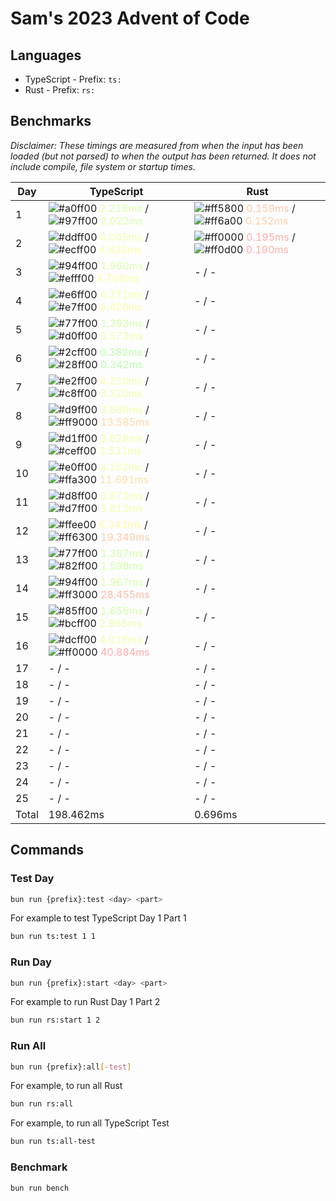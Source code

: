 # Sam's 2023 Advent of Code

## Languages

- TypeScript - Prefix: `ts:`
- Rust - Prefix: `rs:`

## Benchmarks

<!--BENCHMARKSTART-->
*Disclaimer: These timings are measured from when the input has been loaded (but not parsed) to when the output has been returned. It does not include compile, file system or startup times.*

|Day|TypeScript|Rust|
|-|-|-|
|1|![#a0ff00](https://placehold.co/10x10/a0ff00/a0ff00.png) <span style="color: #dfffaa">2.218ms</span> / ![#97ff00](https://placehold.co/10x10/97ff00/97ff00.png) <span style="color: #dcffaa">2.022ms</span>|![#ff5800](https://placehold.co/10x10/ff5800/ff5800.png) <span style="color: #ffc7aa">0.159ms</span> / ![#ff6a00](https://placehold.co/10x10/ff6a00/ff6a00.png) <span style="color: #ffcdaa">0.152ms</span>|
|2|![#ddff00](https://placehold.co/10x10/ddff00/ddff00.png) <span style="color: #f4ffaa">4.045ms</span> / ![#ecff00](https://placehold.co/10x10/ecff00/ecff00.png) <span style="color: #f9ffaa">4.620ms</span>|![#ff0000](https://placehold.co/10x10/ff0000/ff0000.png) <span style="color: #ffaaaa">0.195ms</span> / ![#ff0d00](https://placehold.co/10x10/ff0d00/ff0d00.png) <span style="color: #ffaeaa">0.190ms</span>|
|3|![#94ff00](https://placehold.co/10x10/94ff00/94ff00.png) <span style="color: #dbffaa">1.960ms</span> / ![#efff00](https://placehold.co/10x10/efff00/efff00.png) <span style="color: #faffaa">4.768ms</span>|- / -|
|4|![#e6ff00](https://placehold.co/10x10/e6ff00/e6ff00.png) <span style="color: #f7ffaa">4.371ms</span> / ![#e7ff00](https://placehold.co/10x10/e7ff00/e7ff00.png) <span style="color: #f7ffaa">4.426ms</span>|- / -|
|5|![#77ff00](https://placehold.co/10x10/77ff00/77ff00.png) <span style="color: #d2ffaa">1.393ms</span> / ![#d0ff00](https://placehold.co/10x10/d0ff00/d0ff00.png) <span style="color: #efffaa">3.573ms</span>|- / -|
|6|![#2cff00](https://placehold.co/10x10/2cff00/2cff00.png) <span style="color: #b9ffaa">0.382ms</span> / ![#28ff00](https://placehold.co/10x10/28ff00/28ff00.png) <span style="color: #b7ffaa">0.342ms</span>|- / -|
|7|![#e2ff00](https://placehold.co/10x10/e2ff00/e2ff00.png) <span style="color: #f5ffaa">4.228ms</span> / ![#c8ff00](https://placehold.co/10x10/c8ff00/c8ff00.png) <span style="color: #edffaa">3.320ms</span>|- / -|
|8|![#d9ff00](https://placehold.co/10x10/d9ff00/d9ff00.png) <span style="color: #f2ffaa">3.888ms</span> / ![#ff9000](https://placehold.co/10x10/ff9000/ff9000.png) <span style="color: #ffdaaa">13.585ms</span>|- / -|
|9|![#d1ff00](https://placehold.co/10x10/d1ff00/d1ff00.png) <span style="color: #f0ffaa">3.628ms</span> / ![#ceff00](https://placehold.co/10x10/ceff00/ceff00.png) <span style="color: #efffaa">3.531ms</span>|- / -|
|10|![#e0ff00](https://placehold.co/10x10/e0ff00/e0ff00.png) <span style="color: #f5ffaa">4.162ms</span> / ![#ffa300](https://placehold.co/10x10/ffa300/ffa300.png) <span style="color: #ffe0aa">11.691ms</span>|- / -|
|11|![#d8ff00](https://placehold.co/10x10/d8ff00/d8ff00.png) <span style="color: #f2ffaa">3.873ms</span> / ![#d7ff00](https://placehold.co/10x10/d7ff00/d7ff00.png) <span style="color: #f2ffaa">3.813ms</span>|- / -|
|12|![#ffee00](https://placehold.co/10x10/ffee00/ffee00.png) <span style="color: #fff9aa">6.343ms</span> / ![#ff6300](https://placehold.co/10x10/ff6300/ff6300.png) <span style="color: #ffcbaa">19.349ms</span>|- / -|
|13|![#77ff00](https://placehold.co/10x10/77ff00/77ff00.png) <span style="color: #d2ffaa">1.387ms</span> / ![#82ff00](https://placehold.co/10x10/82ff00/82ff00.png) <span style="color: #d5ffaa">1.598ms</span>|- / -|
|14|![#94ff00](https://placehold.co/10x10/94ff00/94ff00.png) <span style="color: #dbffaa">1.967ms</span> / ![#ff3000](https://placehold.co/10x10/ff3000/ff3000.png) <span style="color: #ffbaaa">28.455ms</span>|- / -|
|15|![#85ff00](https://placehold.co/10x10/85ff00/85ff00.png) <span style="color: #d6ffaa">1.656ms</span> / ![#bcff00](https://placehold.co/10x10/bcff00/bcff00.png) <span style="color: #e9ffaa">2.965ms</span>|- / -|
|16|![#dcff00](https://placehold.co/10x10/dcff00/dcff00.png) <span style="color: #f3ffaa">4.018ms</span> / ![#ff0000](https://placehold.co/10x10/ff0000/ff0000.png) <span style="color: #ffaaaa">40.884ms</span>|- / -|
|17|- / -|- / -|
|18|- / -|- / -|
|19|- / -|- / -|
|20|- / -|- / -|
|21|- / -|- / -|
|22|- / -|- / -|
|23|- / -|- / -|
|24|- / -|- / -|
|25|- / -|- / -|
|Total|198.462ms|0.696ms|
<!--BENCHMARKEND-->

## Commands

### Test Day

```bash
bun run {prefix}:test <day> <part>
```

For example to test TypeScript Day 1 Part 1
```bash
bun run ts:test 1 1
```

### Run Day

```bash
bun run {prefix}:start <day> <part>
```

For example to run Rust Day 1 Part 2
```bash
bun run rs:start 1 2
```

### Run All

```bash
bun run {prefix}:all[-test]
```

For example, to run all Rust

```bash
bun run rs:all
```

For example, to run all TypeScript Test

```bash
bun run ts:all-test
```

### Benchmark

```bash
bun run bench
```
